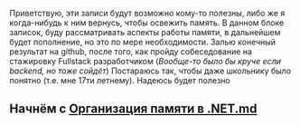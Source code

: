 
Приветствую, эти записи будут возможно кому-то полезны, либо же я когда-нибудь к ним вернусь, чтобы освежить память.
В данном блоке записок, буду рассматривать аспекты работы памяти, в дальнейшем будет пополнение, но это по мере необходимости. 
Залью конечный результат на github, после того, как пройду собеседование на стажировку Fullstack разработчиком (*Вообще-то было бы круче если backend, но тоже сойдёт*)
Постараюсь так, чтобы даже школьнику было понятно (т.е. мне 17ти летнему). Надеюсь будет полезно
[](https://github.com/MelancholicSt/my-notes/blob/main/Static/zvOlQ2.gif)
## Начнём с [Организация памяти в .NET.md](https://github.com/MelancholicSt/my-notes/blob/main/C%23/%D0%9F%D1%8F%D0%BC%D1%8F%D1%82%D1%8C/%D0%9E%D1%80%D0%B3%D0%B0%D0%BD%D0%B8%D0%B7%D0%B0%D1%86%D0%B8%D1%8F%20%D0%BF%D0%B0%D0%BC%D1%8F%D1%82%D0%B8%20%D0%B2%20.NET.md)
